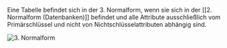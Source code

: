 Eine Tabelle befindet sich in der 3. Normalform, wenn sie sich in der [[2. Normalform (Datenbanken)]] befindet und alle Attribute ausschließlich vom Primärschlüssel und nicht von Nichtschlüsselattributen abhängig sind.


![3. Normalform](assets/images/3NF.png)